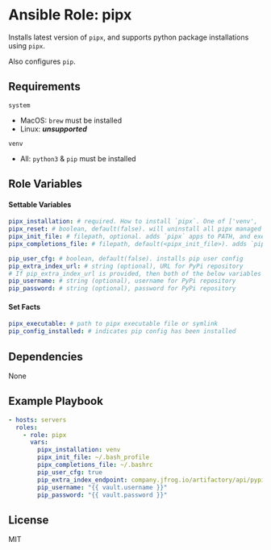 # Ansible Role: pipx

Installs latest version of `pipx`, and supports python package installations using `pipx`.

Also configures `pip`.

## Requirements

`system`
  - MacOS: `brew` must be installed
  - Linux: ***unsupported***

`venv`
  - All: `python3` & `pip` must be installed

## Role Variables

#### Settable Variables
```yaml
pipx_installation: # required. How to install `pipx`. One of ['venv', 'system', 'none'].
pipx_reset: # boolean, default(false). will uninstall all pipx managed applications.
pipx_init_file: # filepath, optional. adds `pipx` apps to PATH, and executable for venv installation.
pipx_completions_file: # filepath, default(<pipx_init_file>). adds `pipx` completions to PATH.

pip_user_cfg: # boolean, default(false). installs pip user config
pip_extra_index_url: # string (optional), URL for PyPi repository
# If pip_extra_index_url is provided, then both of the below variables above must be provided.
pip_username: # string (optional), username for PyPi repository
pip_password: # string (optional), password for PyPi repository
```

#### Set Facts
```yaml
pipx_executable: # path to pipx executable file or symlink
pip_config_installed: # indicates pip config has been installed
```

## Dependencies

None

## Example Playbook
```yaml
- hosts: servers
  roles:
    - role: pipx
      vars:
        pipx_installation: venv
        pipx_init_file: ~/.bash_profile
        pipx_completions_file: ~/.bashrc
        pip_user_cfg: true
        pip_extra_index_endpoint: company.jfrog.io/artifactory/api/pypi/pypi/simple
        pip_username: "{{ vault.username }}"
        pip_password: "{{ vault.password }}"
```

## License

MIT
